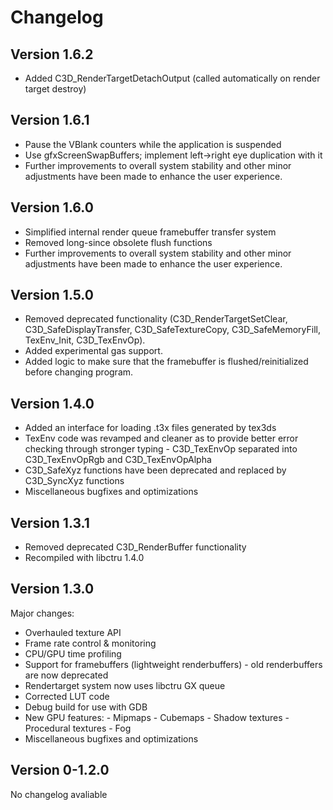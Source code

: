 # Changelog

## Version 1.6.2

- Added C3D_RenderTargetDetachOutput (called automatically on render target destroy)

## Version 1.6.1

- Pause the VBlank counters while the application is suspended
- Use gfxScreenSwapBuffers; implement left->right eye duplication with it
- Further improvements to overall system stability and other minor adjustments have been made to enhance the user experience.

## Version 1.6.0

- Simplified internal render queue framebuffer transfer system
- Removed long-since obsolete flush functions
- Further improvements to overall system stability and other minor adjustments have been made to enhance the user experience.

## Version 1.5.0

- Removed deprecated functionality (C3D_RenderTargetSetClear, C3D_SafeDisplayTransfer, C3D_SafeTextureCopy, C3D_SafeMemoryFill, TexEnv_Init, C3D_TexEnvOp).
- Added experimental gas support.
- Added logic to make sure that the framebuffer is flushed/reinitialized before changing program.

## Version 1.4.0

- Added an interface for loading .t3x files generated by tex3ds
- TexEnv code was revamped and cleaner as to provide better error checking through stronger typing
        - C3D_TexEnvOp separated into C3D_TexEnvOpRgb and C3D_TexEnvOpAlpha
- C3D_SafeXyz functions have been deprecated and replaced by C3D_SyncXyz functions
- Miscellaneous bugfixes and optimizations

## Version 1.3.1

- Removed deprecated C3D_RenderBuffer functionality
- Recompiled with libctru 1.4.0

## Version 1.3.0

Major changes:

- Overhauled texture API
- Frame rate control & monitoring
- CPU/GPU time profiling
- Support for framebuffers (lightweight renderbuffers) - old renderbuffers are now deprecated
- Rendertarget system now uses libctru GX queue
- Corrected LUT code
- Debug build for use with GDB
- New GPU features:
        - Mipmaps
        - Cubemaps
        - Shadow textures
        - Procedural textures
        - Fog
- Miscellaneous bugfixes and optimizations

## Version 0-1.2.0

No changelog avaliable

